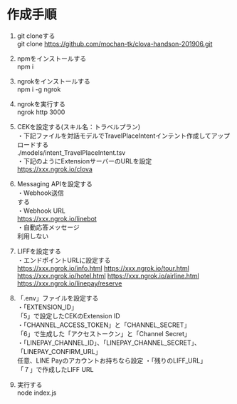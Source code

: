 # 作成手順

1. git cloneする  
git clone https://github.com/mochan-tk/clova-handson-201906.git

2. npmをインストールする  
npm i


3. ngrokをインストールする  
npm i -g ngrok


4. ngrokを実行する  
ngrok http 3000


5. CEKを設定する(スキル名：トラベルプラン)  
・下記ファイルを対話モデルでTravelPlaceIntentインテント作成してアップロードする  
./models/intent_TravelPlaceIntent.tsv  
・下記のようにExtensionサーバーのURLを設定  
https://xxx.ngrok.io/clova

6. Messaging APIを設定する  
・Webhook送信  
する  
・Webhook URL  
https://xxx.ngrok.io/linebot  
・自動応答メッセージ  
利用しない

7. LIFFを設定する  
・エンドポイントURLに設定する  
https://xxx.ngrok.io/info.html
https://xxx.ngrok.io/tour.html
https://xxx.ngrok.io/hotel.html
https://xxx.ngrok.io/airline.html
https://xxx.ngrok.io/linepay/reserve  

8. 「.env」ファイルを設定する   
・「EXTENSION_ID」  
「5」で設定したCEKのExtension ID  
・「CHANNEL_ACCESS_TOKEN」と「CHANNEL_SECRET」  
「6」で生成した「アクセストークン」と「Channel Secret」  
・「LINEPAY_CHANNEL_ID」、「LINEPAY_CHANNEL_SECRET」、「LINEPAY_CONFIRM_URL」  
任意、LINE Payのアカウントお持ちなら設定
・「残りのLIFF_URL」  
「７」で作成したLIFF URL

9. 実行する  
node index.js